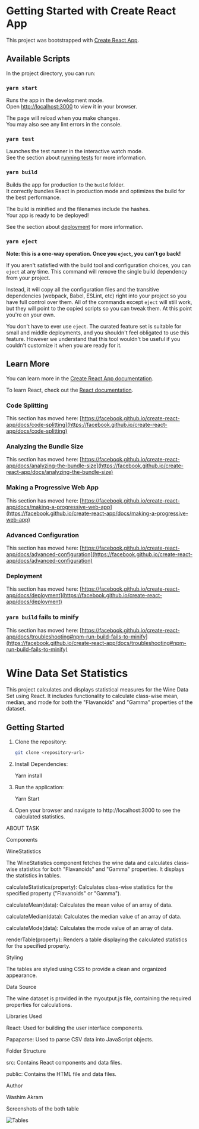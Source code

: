 # Getting Started with Create React App

This project was bootstrapped with [Create React App](https://github.com/facebook/create-react-app).

## Available Scripts

In the project directory, you can run:

### `yarn start`

Runs the app in the development mode.\
Open [http://localhost:3000](http://localhost:3000) to view it in your browser.

The page will reload when you make changes.\
You may also see any lint errors in the console.

### `yarn test`

Launches the test runner in the interactive watch mode.\
See the section about [running tests](https://facebook.github.io/create-react-app/docs/running-tests) for more information.

### `yarn build`

Builds the app for production to the `build` folder.\
It correctly bundles React in production mode and optimizes the build for the best performance.

The build is minified and the filenames include the hashes.\
Your app is ready to be deployed!

See the section about [deployment](https://facebook.github.io/create-react-app/docs/deployment) for more information.

### `yarn eject`

**Note: this is a one-way operation. Once you `eject`, you can't go back!**

If you aren't satisfied with the build tool and configuration choices, you can `eject` at any time. This command will remove the single build dependency from your project.

Instead, it will copy all the configuration files and the transitive dependencies (webpack, Babel, ESLint, etc) right into your project so you have full control over them. All of the commands except `eject` will still work, but they will point to the copied scripts so you can tweak them. At this point you're on your own.

You don't have to ever use `eject`. The curated feature set is suitable for small and middle deployments, and you shouldn't feel obligated to use this feature. However we understand that this tool wouldn't be useful if you couldn't customize it when you are ready for it.

## Learn More

You can learn more in the [Create React App documentation](https://facebook.github.io/create-react-app/docs/getting-started).

To learn React, check out the [React documentation](https://reactjs.org/).

### Code Splitting

This section has moved here: [https://facebook.github.io/create-react-app/docs/code-splitting](https://facebook.github.io/create-react-app/docs/code-splitting)

### Analyzing the Bundle Size

This section has moved here: [https://facebook.github.io/create-react-app/docs/analyzing-the-bundle-size](https://facebook.github.io/create-react-app/docs/analyzing-the-bundle-size)

### Making a Progressive Web App

This section has moved here: [https://facebook.github.io/create-react-app/docs/making-a-progressive-web-app](https://facebook.github.io/create-react-app/docs/making-a-progressive-web-app)

### Advanced Configuration

This section has moved here: [https://facebook.github.io/create-react-app/docs/advanced-configuration](https://facebook.github.io/create-react-app/docs/advanced-configuration)

### Deployment

This section has moved here: [https://facebook.github.io/create-react-app/docs/deployment](https://facebook.github.io/create-react-app/docs/deployment)

### `yarn build` fails to minify

This section has moved here: [https://facebook.github.io/create-react-app/docs/troubleshooting#npm-run-build-fails-to-minify](https://facebook.github.io/create-react-app/docs/troubleshooting#npm-run-build-fails-to-minify)



# Wine Data Set Statistics

This project calculates and displays statistical measures for the Wine Data Set using React. It includes functionality to calculate class-wise mean, median, and mode for both the "Flavanoids" and "Gamma" properties of the dataset.

## Getting Started

1. Clone the repository:

   ```bash
   git clone <repository-url>

2. Install Dependencies:
	
	Yarn install

3. Run the application:

	Yarn Start

4. Open your browser and navigate to http://localhost:3000 to see the calculated statistics.


ABOUT TASK

Components

WineStatistics

The WineStatistics component fetches the wine data and calculates class-wise statistics for both "Flavanoids" and "Gamma" properties. It displays the statistics in tables.

calculateStatistics(property): Calculates class-wise statistics for the specified property ("Flavanoids" or "Gamma").

calculateMean(data): Calculates the mean value of an array of data.

calculateMedian(data): Calculates the median value of an array of data.

calculateMode(data): Calculates the mode value of an array of data.

renderTable(property): Renders a table displaying the calculated statistics for the specified property.

Styling

The tables are styled using CSS to provide a clean and organized appearance.

Data Source

The wine dataset is provided in the myoutput.js file, containing the required properties for calculations.

Libraries Used

React: Used for building the user interface components.

Papaparse: Used to parse CSV data into JavaScript objects.

Folder Structure

src: Contains React components and data files.

public: Contains the HTML file and data files.

Author

Washim Akram

Screenshots of the both table

![Tables](myimage/Tables.PNG)




